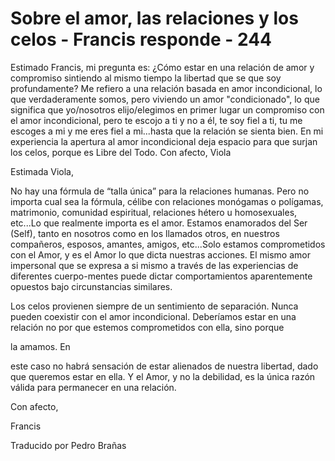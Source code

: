 # Sobre el amor, las relaciones y los celos - Francis responde - 244

Estimado Francis, mi pregunta es: ¿Cómo estar en una relación de amor y compromiso sintiendo al mismo tiempo la libertad que se que soy profundamente? Me refiero a una relación basada en amor incondicional, lo que verdaderamente somos, pero viviendo un amor "condicionado", lo que significa que yo/nosotros elijo/elegimos en primer lugar un compromiso con el amor incondicional, pero te escojo a ti y no a él, te soy fiel a ti, tu me escoges a mi y me eres fiel a mi...hasta que la relación se sienta bien. En mi experiencia la apertura al amor incondicional deja espacio para que surjan los celos, porque es Libre del Todo. Con afecto, Viola

Estimada Viola,

No hay una fórmula de “talla única” para la relaciones humanas. Pero no importa cual sea la fórmula, célibe con relaciones monógamas o polígamas, matrimonio, comunidad espiritual, relaciones hétero u homosexuales, etc...Lo que realmente importa es el amor. Estamos enamorados del Ser (Self), tanto en nosotros como en los llamados otros, en nuestros compañeros, esposos, amantes, amigos, etc...Solo estamos comprometidos con el Amor, y es el Amor lo que dicta nuestras acciones. El mismo amor impersonal que se expresa a si mismo a través de las experiencias de diferentes cuerpo-mentes puede dictar comportamientos aparentemente opuestos bajo circunstancias similares.

Los celos provienen siempre de un sentimiento de separación. Nunca pueden coexistir con el amor incondicional. Deberíamos estar en una relación no por que estemos comprometidos con ella, sino porque 

la amamos. En

 este caso no habrá sensación de estar alienados de nuestra libertad, dado que queremos estar en ella. Y el Amor, y no la debilidad, es la única razón válida para permanecer en una relación.

Con afecto,

Francis

Traducido por Pedro Brañas

